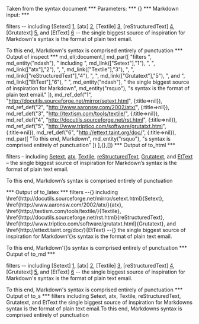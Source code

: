 Taken from the syntax document
*** Parameters: ***
{}
*** Markdown input: ***

filters -- including [Setext] [1], [atx] [2], [Textile] [3], [reStructuredText] [4],
[Grutatext] [5], and [EtText] [6] -- the single biggest source of
inspiration for Markdown's syntax is the format of plain text email.

  [1]: http://docutils.sourceforge.net/mirror/setext.html
  [2]: http://www.aaronsw.com/2002/atx/
  [3]: http://textism.com/tools/textile/
  [4]: http://docutils.sourceforge.net/rst.html
  [5]: http://www.triptico.com/software/grutatxt.html
  [6]: http://ettext.taint.org/doc/

To this end, Markdown's syntax is comprised entirely of punctuation
*** Output of inspect ***
md_el(:document,[
	md_par([
		"filters ",
		md_entity("ndash"),
		" including ",
		md_link(["Setext"],"1"),
		", ",
		md_link(["atx"],"2"),
		", ",
		md_link(["Textile"],"3"),
		", ",
		md_link(["reStructuredText"],"4"),
		", ",
		md_link(["Grutatext"],"5"),
		", and ",
		md_link(["EtText"],"6"),
		" ",
		md_entity("ndash"),
		" the single biggest source of inspiration for Markdown",
		md_entity("rsquo"),
		"s syntax is the format of plain text email."
	]),
	md_ref_def("1", "http://docutils.sourceforge.net/mirror/setext.html", {:title=>nil}),
	md_ref_def("2", "http://www.aaronsw.com/2002/atx/", {:title=>nil}),
	md_ref_def("3", "http://textism.com/tools/textile/", {:title=>nil}),
	md_ref_def("4", "http://docutils.sourceforge.net/rst.html", {:title=>nil}),
	md_ref_def("5", "http://www.triptico.com/software/grutatxt.html", {:title=>nil}),
	md_ref_def("6", "http://ettext.taint.org/doc/", {:title=>nil}),
	md_par([
		"To this end, Markdown",
		md_entity("rsquo"),
		"s syntax is comprised entirely of punctuation"
	])
],{},[])
*** Output of to_html ***
<p>filters &#8211; including <a href="http://docutils.sourceforge.net/mirror/setext.html">Setext</a>, <a href="http://www.aaronsw.com/2002/atx/">atx</a>, <a href="http://textism.com/tools/textile/">Textile</a>, <a href="http://docutils.sourceforge.net/rst.html">reStructuredText</a>, <a href="http://www.triptico.com/software/grutatxt.html">Grutatext</a>, and <a href="http://ettext.taint.org/doc/">EtText</a> &#8211; the single biggest source of inspiration for Markdown&#8217;s syntax is the format of plain text email.</p>

<p>To this end, Markdown&#8217;s syntax is comprised entirely of punctuation</p>
*** Output of to_latex ***
filters --{} including \href{http://docutils.sourceforge.net/mirror/setext.html}{Setext}, \href{http://www.aaronsw.com/2002/atx/}{atx}, \href{http://textism.com/tools/textile/}{Textile}, \href{http://docutils.sourceforge.net/rst.html}{reStructuredText}, \href{http://www.triptico.com/software/grutatxt.html}{Grutatext}, and \href{http://ettext.taint.org/doc/}{EtText} --{} the single biggest source of inspiration for Markdown'{}s syntax is the format of plain text email.

To this end, Markdown'{}s syntax is comprised entirely of punctuation
*** Output of to_md ***

filters -- including [Setext] [1], [atx] [2], [Textile] [3], [reStructuredText] [4],
[Grutatext] [5], and [EtText] [6] -- the single biggest source of
inspiration for Markdown's syntax is the format of plain text email.

  [1]: http://docutils.sourceforge.net/mirror/setext.html
  [2]: http://www.aaronsw.com/2002/atx/
  [3]: http://textism.com/tools/textile/
  [4]: http://docutils.sourceforge.net/rst.html
  [5]: http://www.triptico.com/software/grutatxt.html
  [6]: http://ettext.taint.org/doc/

To this end, Markdown's syntax is comprised entirely of punctuation
*** Output of to_s ***
filters  including Setext, atx, Textile, reStructuredText, Grutatext, and EtText  the single biggest source of inspiration for Markdowns syntax is the format of plain text email.To this end, Markdowns syntax is comprised entirely of punctuation
